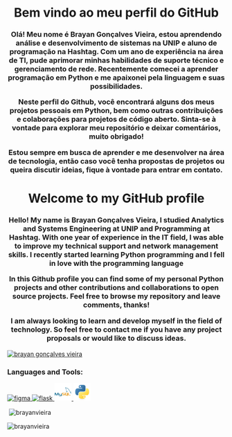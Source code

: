 <h1 align="center">Bem vindo ao meu perfil do GitHub</h1>
<h3 align="center">Olá! Meu nome é Brayan Gonçalves Vieira, estou aprendendo análise e desenvolvimento de sistemas na UNIP e aluno de programação na Hashtag. Com um ano de experiência na área de TI, pude aprimorar minhas habilidades de suporte técnico e gerenciamento de rede. Recentemente comecei a aprender programação em Python e me apaixonei pela linguagem e suas possibilidades.

Neste perfil do Github, você encontrará alguns dos meus projetos pessoais em Python, bem como outras contribuições e colaborações para projetos de código aberto. Sinta-se à vontade para explorar meu repositório e deixar comentários, muito obrigado!

Estou sempre em busca de aprender e me desenvolver na área de tecnologia, então caso você tenha propostas de projetos ou queira discutir ideias, fique à vontade para entrar em contato. 

<h1 align="center">Welcome to my GitHub profile</h1>
<h3 align="center">Hello! My name is Brayan Gonçalves Vieira, I studied Analytics and Systems Engineering at UNIP and Programming at Hashtag. With one year of experience in the IT field, I was able to improve my technical support and network management skills. I recently started learning Python programming and I fell in love with the programming language

In this Github profile you can find some of my personal Python projects and other contributions and collaborations to open source projects. Feel free to browse my repository and leave comments, thanks!

I am always looking to learn and develop myself in the field of technology. So feel free to contact me if you have any project proposals or would like to discuss ideas.</h3>

</h3>
<p align="left">
<a href="[https://linkedin.com/in/brayan gonçalves vieira](https://www.linkedin.com/in/brayan-gon%C3%A7alves-vieira-3b7533256/)" target="blank"><img align="center" src="https://raw.githubusercontent.com/rahuldkjain/github-profile-readme-generator/master/src/images/icons/Social/linked-in-alt.svg" alt="brayan gonçalves vieira" height="30" width="40" /></a>

<h3 align="left">Languages and Tools:</h3>
<p align="left"> <a href="https://www.figma.com/" target="_blank" rel="noreferrer"> <img src="https://www.vectorlogo.zone/logos/figma/figma-icon.svg" alt="figma" width="40" height="40"/> </a> <a href="https://flask.palletsprojects.com/" target="_blank" rel="noreferrer"> <img src="https://www.vectorlogo.zone/logos/pocoo_flask/pocoo_flask-icon.svg" alt="flask" width="40" height="40"/> </a> <a href="https://www.mysql.com/" target="_blank" rel="noreferrer"> <img src="https://raw.githubusercontent.com/devicons/devicon/master/icons/mysql/mysql-original-wordmark.svg" alt="mysql" width="40" height="40"/> </a> <a href="https://www.python.org" target="_blank" rel="noreferrer"> <img src="https://raw.githubusercontent.com/devicons/devicon/master/icons/python/python-original.svg" alt="python" width="40" height="40"/> </a> </p>


<p>&nbsp;<img align="center" src="https://github-readme-stats.vercel.app/api?username=brayanvieira&show_icons=true&locale=en" alt="brayanvieira" /></p>

<p><img align="center" src="https://github-readme-streak-stats.herokuapp.com/?user=brayanvieira&" alt="brayanvieira" /></p>
